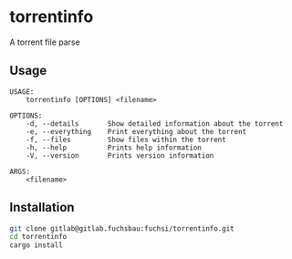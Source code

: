# torrentinfo

A torrent file parse

## Usage
```
USAGE:
    torrentinfo [OPTIONS] <filename>

OPTIONS:
    -d, --details       Show detailed information about the torrent
    -e, --everything    Print everything about the torrent
    -f, --files         Show files within the torrent
    -h, --help          Prints help information
    -V, --version       Prints version information

ARGS:
    <filename>
```

## Installation
```bash
git clone gitlab@gitlab.fuchsbau:fuchsi/torrentinfo.git
cd torrentinfo
cargo install
```